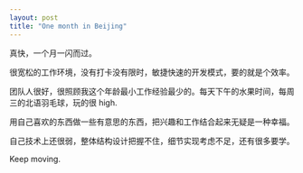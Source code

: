 ```yaml
---
layout: post
title: "One month in Beijing"
---
```


真快，一个月一闪而过。

很宽松的工作环境，没有打卡没有限时，敏捷快速的开发模式，要的就是个效率。

团队人很好，很照顾我这个年龄最小工作经验最少的。每天下午的水果时间，每周三的北语羽毛球，玩的很 high.

用自己喜欢的东西做一些有意思的东西，把兴趣和工作结合起来无疑是一种幸福。

自己技术上还很弱，整体结构设计把握不住，细节实现考虑不足，还有很多要学。

Keep moving.

